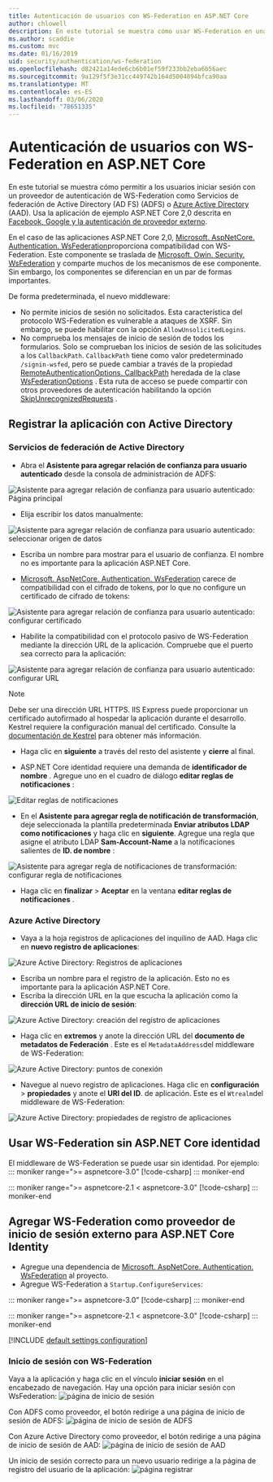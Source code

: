 ```yaml
---
title: Autenticación de usuarios con WS-Federation en ASP.NET Core
author: chlowell
description: En este tutorial se muestra cómo usar WS-Federation en una aplicación ASP.NET Core.
ms.author: scaddie
ms.custom: mvc
ms.date: 01/16/2019
uid: security/authentication/ws-federation
ms.openlocfilehash: d82421a14ede6cb6b01ef59f233bb2eba6b56aec
ms.sourcegitcommit: 9a129f5f3e31cc449742b164d5004894bfca90aa
ms.translationtype: MT
ms.contentlocale: es-ES
ms.lasthandoff: 03/06/2020
ms.locfileid: "78651335"
---
```

# <a name="authenticate-users-with-ws-federation-in-aspnet-core"></a>Autenticación de usuarios con WS-Federation en ASP.NET Core

En este tutorial se muestra cómo permitir a los usuarios iniciar sesión con un proveedor de autenticación de WS-Federation como Servicios de federación de Active Directory (AD FS) (ADFS) o [Azure Active Directory](/azure/active-directory/) (AAD). Usa la aplicación de ejemplo ASP.NET Core 2,0 descrita en [Facebook, Google y la autenticación de proveedor externo](xref:security/authentication/social/index).

En el caso de las aplicaciones ASP.NET Core 2,0, [Microsoft. AspNetCore. Authentication. WsFederation](https://www.nuget.org/packages/Microsoft.AspNetCore.Authentication.WsFederation)proporciona compatibilidad con WS-Federation. Este componente se traslada de [Microsoft. Owin. Security. WsFederation](https://www.nuget.org/packages/Microsoft.Owin.Security.WsFederation) y comparte muchos de los mecanismos de ese componente. Sin embargo, los componentes se diferencian en un par de formas importantes.

De forma predeterminada, el nuevo middleware:

* No permite inicios de sesión no solicitados. Esta característica del protocolo WS-Federation es vulnerable a ataques de XSRF. Sin embargo, se puede habilitar con la opción `AllowUnsolicitedLogins`.
* No comprueba los mensajes de inicio de sesión de todos los formularios. Solo se comprueban los inicios de sesión de las solicitudes a los `CallbackPath`. `CallbackPath` tiene como valor predeterminado `/signin-wsfed`, pero se puede cambiar a través de la propiedad [RemoteAuthenticationOptions. CallbackPath](/dotnet/api/microsoft.aspnetcore.authentication.remoteauthenticationoptions.callbackpath) heredada de la clase [WsFederationOptions](/dotnet/api/microsoft.aspnetcore.authentication.wsfederation.wsfederationoptions) . Esta ruta de acceso se puede compartir con otros proveedores de autenticación habilitando la opción [SkipUnrecognizedRequests](/dotnet/api/microsoft.aspnetcore.authentication.wsfederation.wsfederationoptions.skipunrecognizedrequests) .

## <a name="register-the-app-with-active-directory"></a>Registrar la aplicación con Active Directory

### <a name="active-directory-federation-services"></a>Servicios de federación de Active Directory

* Abra el **Asistente para agregar relación de confianza para usuario autenticado** desde la consola de administración de ADFS:

![Asistente para agregar relación de confianza para usuario autenticado: Página principal](ws-federation/_static/AdfsAddTrust.png)

* Elija escribir los datos manualmente:

![Asistente para agregar relación de confianza para usuario autenticado: seleccionar origen de datos](ws-federation/_static/AdfsSelectDataSource.png)

* Escriba un nombre para mostrar para el usuario de confianza. El nombre no es importante para la aplicación ASP.NET Core.

* [Microsoft. AspNetCore. Authentication. WsFederation](https://www.nuget.org/packages/Microsoft.AspNetCore.Authentication.WsFederation) carece de compatibilidad con el cifrado de tokens, por lo que no configure un certificado de cifrado de tokens:

![Asistente para agregar relación de confianza para usuario autenticado: configurar certificado](ws-federation/_static/AdfsConfigureCert.png)

* Habilite la compatibilidad con el protocolo pasivo de WS-Federation mediante la dirección URL de la aplicación. Compruebe que el puerto sea correcto para la aplicación:

![Asistente para agregar relación de confianza para usuario autenticado: configurar URL](ws-federation/_static/AdfsConfigureUrl.png)

> [!NOTE]
> Debe ser una dirección URL HTTPS. IIS Express puede proporcionar un certificado autofirmado al hospedar la aplicación durante el desarrollo. Kestrel requiere la configuración manual del certificado. Consulte la [documentación de Kestrel](xref:fundamentals/servers/kestrel) para obtener más información.

* Haga clic en **siguiente** a través del resto del asistente y **cierre** al final.

* ASP.NET Core identidad requiere una demanda de **identificador de nombre** . Agregue uno en el cuadro de diálogo **editar reglas de notificaciones** :

![Editar reglas de notificaciones](ws-federation/_static/EditClaimRules.png)

* En el **Asistente para agregar regla de notificación de transformación**, deje seleccionada la plantilla predeterminada **Enviar atributos LDAP como notificaciones** y haga clic en **siguiente**. Agregue una regla que asigne el atributo LDAP **Sam-Account-Name** a la notificaciones salientes de **ID. de nombre** :

![Asistente para agregar regla de notificaciones de transformación: configurar regla de notificaciones](ws-federation/_static/AddTransformClaimRule.png)

* Haga clic en **finalizar** > **Aceptar** en la ventana **editar reglas de notificaciones** .

### <a name="azure-active-directory"></a>Azure Active Directory

* Vaya a la hoja registros de aplicaciones del inquilino de AAD. Haga clic en **nuevo registro de aplicaciones**:

![Azure Active Directory: Registros de aplicaciones](ws-federation/_static/AadNewAppRegistration.png)

* Escriba un nombre para el registro de la aplicación. Esto no es importante para la aplicación ASP.NET Core.
* Escriba la dirección URL en la que escucha la aplicación como la **dirección URL de inicio de sesión**:

![Azure Active Directory: creación del registro de aplicaciones](ws-federation/_static/AadCreateAppRegistration.png)

* Haga clic en **extremos** y anote la dirección URL del **documento de metadatos de Federación** . Este es el `MetadataAddress`del middleware de WS-Federation:

![Azure Active Directory: puntos de conexión](ws-federation/_static/AadFederationMetadataDocument.png)

* Navegue al nuevo registro de aplicaciones. Haga clic en **configuración** > **propiedades** y anote el **URI del ID**. de aplicación. Este es el `Wtrealm`del middleware de WS-Federation:

![Azure Active Directory: propiedades de registro de aplicaciones](ws-federation/_static/AadAppIdUri.png)

## <a name="use-ws-federation-without-aspnet-core-identity"></a>Usar WS-Federation sin ASP.NET Core identidad

El middleware de WS-Federation se puede usar sin identidad. Por ejemplo:
::: moniker range=">= aspnetcore-3.0"
[!code-csharp[](ws-federation/samples/StartupNon31.cs?name=snippet)]
::: moniker-end

::: moniker range=">= aspnetcore-2.1 < aspnetcore-3.0"
[!code-csharp[](ws-federation/samples/StartupNon21.cs?name=snippet)]
::: moniker-end

## <a name="add-ws-federation-as-an-external-login-provider-for-aspnet-core-identity"></a>Agregar WS-Federation como proveedor de inicio de sesión externo para ASP.NET Core Identity

* Agregue una dependencia de [Microsoft. AspNetCore. Authentication. WsFederation](https://www.nuget.org/packages/Microsoft.AspNetCore.Authentication.WsFederation) al proyecto.
* Agregue WS-Federation a `Startup.ConfigureServices`:

::: moniker range=">= aspnetcore-3.0"
[!code-csharp[](ws-federation/samples/Startup31.cs?name=snippet)]
::: moniker-end

::: moniker range=">= aspnetcore-2.1 < aspnetcore-3.0"
[!code-csharp[](ws-federation/samples/Startup21.cs?name=snippet)]
::: moniker-end

[!INCLUDE [default settings configuration](social/includes/default-settings.md)]

### <a name="log-in-with-ws-federation"></a>Inicio de sesión con WS-Federation

Vaya a la aplicación y haga clic en el vínculo **iniciar sesión** en el encabezado de navegación. Hay una opción para iniciar sesión con WsFederation: ![página de inicio de sesión](ws-federation/_static/WsFederationButton.png)

Con ADFS como proveedor, el botón redirige a una página de inicio de sesión de ADFS: ![página de inicio de sesión de ADFS](ws-federation/_static/AdfsLoginPage.png)

Con Azure Active Directory como proveedor, el botón redirige a una página de inicio de sesión de AAD: ![página de inicio de sesión de AAD](ws-federation/_static/AadSignIn.png)

Un inicio de sesión correcto para un nuevo usuario redirige a la página de registro del usuario de la aplicación: ![página registrar](ws-federation/_static/Register.png)